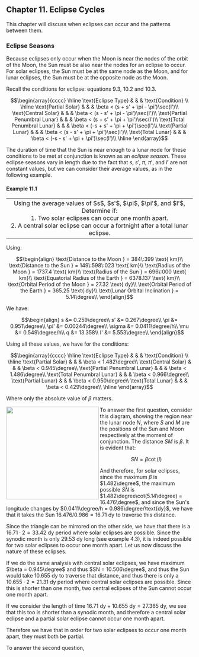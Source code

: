 ## Chapter 11. Eclipse Cycles
This chapter will discuss when eclipses can occur and the patterns between them.

### Eclipse Seasons
Because eclipses only occur when the Moon is near the nodes of the orbit of the Moon, the Sun must be also near the nodes for an eclipse to occur. For solar eclipses, the Sun must be at the same node as the Moon, and for lunar eclipses, the Sun must be at the opposite node as the Moon.

Recall the conditions for eclipse: equations $9.3$, $10.2$ and $10.3$.
```math
\begin{array}{cccc} \hline \text{Eclipse Type} & & & \text{Condition} \\ \hline
\text{Partial Solar} & & & \beta < (s + s' + \pi - \pi')\sec(I')\\
\text{Central Solar} & & & \beta < (s - s' + \pi - \pi')\sec(I')\\ 
\text{Partial Penumbral Lunar} & & & \beta < (s + s' + \pi + \pi')\sec(I')\\
\text{Total Penumbral Lunar} & & & \beta < (-s + s' + \pi + \pi')\sec(I')\\
\text{Partial Lunar} & & & \beta < (s - s' + \pi + \pi')\sec(I')\\
\text{Total Lunar} & & & \beta < (-s - s' + \pi + \pi')\sec(I')\\ \hline
\end{array}
```
The duration of time that the Sun is near enough to a lunar node for these conditions to be met at conjunction is known as an *eclipse season*. These eclipse seasons vary in length due to the fact that $s$, $s'$, $\pi$, $\pi'$, and $I'$ are not constant values, but we can consider their average values, as in the following example.
#### Example 11.1
<div align="center">
<table>
<tbody>
<td align="center">
<img width="2000" height="0"><br>
Using the average values of $s$, $s'$, $\pi$, $\pi'$, and $I'$, Determine if: <br/>
1. Two solar eclipses can occur one month apart. <br/>
2. A central solar eclipse can occur a fortnight after a total lunar eclipse.
<img width="2000" height="0">
</td>
</tbody>
</table>
</div>

Using:
```math
\begin{align}
\text{Distance to the Moon } = 384\:399 \text{ km}\\
\text{Distance to the Sun } = 149\:598\:023 \text{ km}\\
\text{Radius of the Moon } = 1737.4 \text{ km}\\
\text{Radius of the Sun } = 696\:000 \text{ km}\\
\text{Equatorial Radius of the Earth } = 6378.137 \text{ km}\\
\text{Orbital Period of the Moon } = 27.32 \text{ dy}\\
\text{Orbital Period of the Earth } = 365.25 \text{ dy}\\
\text{Lunar Orbital Inclination } = 5.14\degree\\
\end{align}
```
We have:
```math
\begin{align}
s &= 0.259\degree\\
s' &= 0.267\degree\\
\pi &= 0.951\degree\\
\pi' &= 0.00244\degree\\
\sigma &= 0.0411\degree/h\\
\mu &= 0.549\degree/h\\
q &= 13.358\\
I' &= 5.553\degree\\
\end{align}
```
Using all these values, we have for the conditions:
```math
\begin{array}{cccc} \hline \text{Eclipse Type} & & & \text{Condition} \\ \hline
\text{Partial Solar} & & & \beta < 1.482\degree\\
\text{Central Solar} & & & \beta < 0.945\degree\\ 
\text{Partial Penumbral Lunar} & & & \beta < 1.486\degree\\
\text{Total Penumbral Lunar} & & & \beta < 0.966\degree\\
\text{Partial Lunar} & & & \beta < 0.950\degree\\
\text{Total Lunar} & & & \beta < 0.429\degree\\ \hline
\end{array}
```
Where only the absolute value of $\beta$ matters.

<img align="left" src="https://github.com/CitruzSquared/essays/assets/23460281/8cd33362-d85e-4282-995b-f62452cfa751" width="250"/> To answer the first question, consider this diagram, showing the region near the lunar node $N$, where $S$ and $M$ are the positions of the Sun and Moon respectively at the moment of conjunction. The distance $SM$ is $\beta$. It is evident that:
```math
SN = \beta \cot(I) \tag{11.1}
```
And therefore, for solar eclipses, since the maximum $\beta$ is $1.482\degree$, the maximum possible $SN$ is $1.482\degree\cot(5.14\degree) = 16.476\degree$, and since the Sun's longitude changes by $0.0411\degree/h = 0.986\degree/\text{dy}$, we have that it takes the Sun $16.476/0.986 = 16.71 \text{ dy}$ to traverse this distance.

Since  the triangle can be mirrored on the other side, we have that there is a $16.71 \cdot 2 = 33.42\text{ dy}$ period where solar eclipses are possible. Since the synodic month is only $29.53\text{ dy}$ long (see example $4.3$), it is indeed possible for two solar eclipses to occur one month apart. Let us now discuss the nature of these eclipses.

If we do the same analysis with central solar eclipses, we have maximum $\beta = 0.945\degree$ and thus $SN = 10.506\degree$, and thus the Sun would take $10.655\text{ dy}$ to traverse that distance, and thus there is only a $10.655 \cdot 2 = 21.31\text{ dy}$ period where central solar eclipses are possible. Since this is shorter than one month, two central eclipses of the Sun cannot occur one month apart.

If we consider the length of time $16.71\text{ dy} + 10.655\text{ dy} = 27.365\text{ dy}$, we see that this too is shorter than a synodic month, and therefore a central solar eclipse and a partial solar eclipse cannot occur one month apart.

Therefore we have that in order for two solar eclipses to occur one month apart, they must both be partial.

To answer the second question, 
